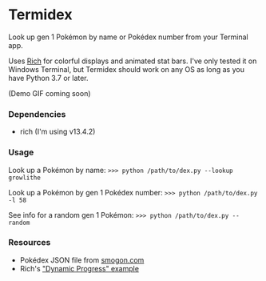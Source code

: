# Termidex

Look up gen 1 Pokémon by name or Pokédex number from your Terminal app.

Uses [Rich](https://github.com/Textualize/rich) for colorful displays and animated stat bars. I've only tested it on Windows Terminal, but Termidex should work on any OS as long as you have Python 3.7 or later.

(Demo GIF coming soon)

### Dependencies

- rich (I'm using v13.4.2)

### Usage

Look up a Pokémon by name:
	`>>> python /path/to/dex.py --lookup growlithe`

Look up a Pokémon by gen 1 Pokédex number:
	`>>> python /path/to/dex.py -l 58`

See info for a random gen 1 Pokémon:
	`>>> python /path/to/dex.py --random`

### Resources

- Pokédex JSON file from [smogon.com](https://smogon.com)
- Rich's ["Dynamic Progress" example](https://github.com/Textualize/rich/blob/master/examples/dynamic_progress.py)